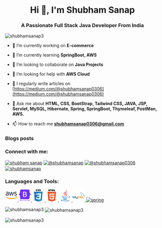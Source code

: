 <h1 align="center">Hi 👋, I'm Shubham Sanap</h1>
<h3 align="center">A Passionate Full Stack Java Developer From India</h3>

<p align="left"> <img src="https://komarev.com/ghpvc/?username=shubhamsanap3&label=Profile%20views&color=0e75b6&style=flat" alt="shubhamsanap3" /> </p>





- 🔭 I’m currently working on **E-commerce**

- 🌱 I’m currently learning **SpringBoot, AWS**

- 👯 I’m looking to collaborate on **Java Projects**

- 🤝 I’m looking for help with **AWS Cloud**

- 📝 I regularly write articles on [https://medium.com/@shubhamsanap0306](https://medium.com/@shubhamsanap0306)

- 💬 Ask me about **HTML, CSS, BootStrap, Tailwind CSS, JAVA, JSP, Servlet, MySQL, Hibernate, Spring, SpringBoot, Thymeleaf, PostMan, AWS.**

- 📫 How to reach me **shubhamsanap0306@gmail.com**

### Blogs posts
<!-- BLOG-POST-LIST:START -->
<!-- BLOG-POST-LIST:END -->

<h3 align="left">Connect with me:</h3>
<p align="left">
<a href="https://linkedin.com/in/shubham sanap" target="blank"><img align="center" src="https://raw.githubusercontent.com/rahuldkjain/github-profile-readme-generator/master/src/images/icons/Social/linked-in-alt.svg" alt="shubham sanap" height="30" width="40" /></a>
<a href="https://medium.com/@shubhamsanap" target="blank"><img align="center" src="https://raw.githubusercontent.com/rahuldkjain/github-profile-readme-generator/master/src/images/icons/Social/medium.svg" alt="@shubhamsanap" height="30" width="40" /></a>
<a href="https://www.hackerrank.com/@shubhamsanap0306" target="blank"><img align="center" src="https://raw.githubusercontent.com/rahuldkjain/github-profile-readme-generator/master/src/images/icons/Social/hackerrank.svg" alt="@shubhamsanap0306" height="30" width="40" /></a>
<a href="https://www.leetcode.com/shubhamsanap" target="blank"><img align="center" src="https://raw.githubusercontent.com/rahuldkjain/github-profile-readme-generator/master/src/images/icons/Social/leet-code.svg" alt="shubhamsanap" height="30" width="40" /></a>
</p>

<h3 align="left">Languages and Tools:</h3>
<p align="left"> <a href="https://aws.amazon.com" target="_blank" rel="noreferrer"> <img src="https://raw.githubusercontent.com/devicons/devicon/master/icons/amazonwebservices/amazonwebservices-original-wordmark.svg" alt="aws" width="40" height="40"/> </a> <a href="https://getbootstrap.com" target="_blank" rel="noreferrer"> <img src="https://raw.githubusercontent.com/devicons/devicon/master/icons/bootstrap/bootstrap-plain-wordmark.svg" alt="bootstrap" width="40" height="40"/> </a> <a href="https://www.w3schools.com/css/" target="_blank" rel="noreferrer"> <img src="https://raw.githubusercontent.com/devicons/devicon/master/icons/css3/css3-original-wordmark.svg" alt="css3" width="40" height="40"/> </a> <a href="https://www.w3.org/html/" target="_blank" rel="noreferrer"> <img src="https://raw.githubusercontent.com/devicons/devicon/master/icons/html5/html5-original-wordmark.svg" alt="html5" width="40" height="40"/> </a> <a href="https://www.java.com" target="_blank" rel="noreferrer"> <img src="https://raw.githubusercontent.com/devicons/devicon/master/icons/java/java-original.svg" alt="java" width="40" height="40"/> </a> <a href="https://www.mysql.com/" target="_blank" rel="noreferrer"> <img src="https://raw.githubusercontent.com/devicons/devicon/master/icons/mysql/mysql-original-wordmark.svg" alt="mysql" width="40" height="40"/> </a> <a href="https://spring.io/" target="_blank" rel="noreferrer"> <img src="https://www.vectorlogo.zone/logos/springio/springio-icon.svg" alt="spring" width="40" height="40"/> </a> </p>

<p><img align="left" src="https://github-readme-stats.vercel.app/api/top-langs?username=shubhamsanap3&show_icons=true&locale=en&layout=compact" alt="shubhamsanap3" /></p>

<p>&nbsp;<img align="center" src="https://github-readme-stats.vercel.app/api?username=shubhamsanap3&show_icons=true&locale=en" alt="shubhamsanap3" /></p>

<p><img align="center" src="https://github-readme-streak-stats.herokuapp.com/?user=shubhamsanap3&" alt="shubhamsanap3" /></p>

